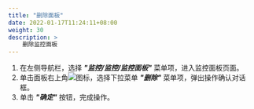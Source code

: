 ```yaml
---
title: "删除面板"
date: 2022-01-17T11:24:11+08:00
weight: 30
description: >
    删除监控面板
---
```


1. 在左侧导航栏，选择 **_"监控/监控/监控面板"_** 菜单项，进入监控面板页面。
2. 单击面板右上角![](../../../../images/icon.png)图标，选择下拉菜单 **_"删除"_** 菜单项，弹出操作确认对话框。
2. 单击 **_"确定"_** 按钮，完成操作。